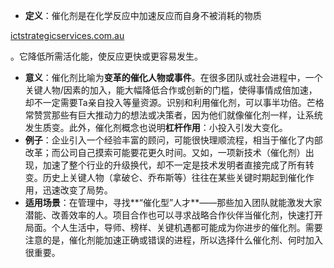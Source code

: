 - **定义**：催化剂是在化学反应中加速反应而自身不被消耗的物质​

[ictstrategicservices.com.au](https://www.ictstrategicservices.com.au/2017/07/14/113-fantastic-thinking-tools-from-farnam-street/#:~:text=6)

。它降低所需活化能，使反应更快或更容易发生。

- **意义**：催化剂比喻为**变革的催化人物或事件**。在很多团队或社会进程中，一个关键人物/因素的加入，能大幅降低合作或创新的门槛，使得事情成倍加速，却不一定需要Ta亲自投入等量资源。识别和利用催化剂，可以事半功倍。芒格常赞赏那些有巨大推动力的想法或决策者，因为他们就像催化剂一样，让系统发生质变。此外，催化剂概念也说明**杠杆作用**：小投入引发大变化。
- **例子**：企业引入一个经验丰富的顾问，可能很快理顺流程，相当于催化了内部改革；而公司自己摸索可能要花更久时间。又如，一项新技术（催化剂）出现，加速了整个行业的升级换代，却不一定是技术发明者直接完成了所有转变。历史上关键人物（拿破仑、乔布斯等）往往在某些关键时期起到催化作用，迅速改变了局势。
- **适用场景**：在管理中，寻找**“催化型”人才**——那些加入团队就能激发大家潜能、改善效率的人。项目合作也可以寻求战略合作伙伴当催化剂，快速打开局面。个人生活中，导师、榜样、关键机遇都可能成为你进步的催化剂。需要注意的是，催化剂能加速正确或错误的进程，所以选择什么催化剂、何时加入很重要。